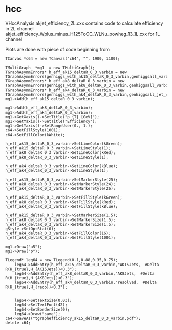 # hcc
VHccAnalysis
akjet_efficiency_2L.cxx contains code to calculate efficiency in 2L channel 
akjet_efficiency_Wplus_minus_H125ToCC_WLNu_powheg_13_1L.cxx for 1L channel 

Plots are done with piece of code beginning from 

    TCanvas *c64 = new TCanvas("c64", "", 1900, 1100);

    TMultiGraph  *mg1  = new TMultiGraph();
    TGraphAsymmErrors* h_eff_ak15_deltaR_0_3_varbin = new TGraphAsymmErrors(genhiggs_with_ak15_deltaR_0_3_varbin,genhiggsall_varbin);
    TGraphAsymmErrors* h_eff_ak8_deltaR_0_3_varbin = new TGraphAsymmErrors(genhiggs_with_ak8_deltaR_0_3_varbin,genhiggsall_varbin);
    TGraphAsymmErrors* h_eff_ak4_deltaR_0_3_varbin = new TGraphAsymmErrors(genhiggs_with_ak4_deltaR_0_3_varbin,genhiggsall_jet_varbin);
    mg1->Add(h_eff_ak15_deltaR_0_3_varbin);

    mg1->Add(h_eff_ak8_deltaR_0_3_varbin);
    mg1->Add(h_eff_ak4_deltaR_0_3_varbin);
    mg1->GetXaxis()->SetTitle("p_{T} [GeV]");
    mg1->GetYaxis()->SetTitle("Efficiency");
    mg1->GetYaxis()->SetRangeUser(0., 1.);  
    c64->SetFillStyle(1001);
    c64->SetFillColor(kWhite);

    h_eff_ak15_deltaR_0_3_varbin->SetLineColor(kGreen);
    h_eff_ak15_deltaR_0_3_varbin->SetLineStyle(1);
    h_eff_ak8_deltaR_0_3_varbin->SetLineColor(kRed);
    h_eff_ak8_deltaR_0_3_varbin->SetLineStyle(1);

    h_eff_ak4_deltaR_0_3_varbin->SetLineColor(kBlue);
    h_eff_ak4_deltaR_0_3_varbin->SetLineStyle(1);

    h_eff_ak15_deltaR_0_3_varbin->SetMarkerStyle(25);
    h_eff_ak8_deltaR_0_3_varbin->SetMarkerStyle(24);
    h_eff_ak4_deltaR_0_3_varbin->SetMarkerStyle(26);

    h_eff_ak15_deltaR_0_3_varbin->SetFillStyle(kGreen);
    h_eff_ak8_deltaR_0_3_varbin->SetFillStyle(kRed);
    h_eff_ak4_deltaR_0_3_varbin->SetFillStyle(kBlue);

    h_eff_ak15_deltaR_0_3_varbin->SetMarkerSize(1.5);
    h_eff_ak8_deltaR_0_3_varbin->SetMarkerSize(1.5);
    h_eff_ak4_deltaR_0_3_varbin->SetMarkerSize(1.5);
    gStyle->SetOptStat(0);
    h_eff_ak4_deltaR_0_3_varbin->SetFillColor(16);
    h_eff_ak4_deltaR_0_3_varbin->SetFillStyle(1001);
 
    mg1->Draw("a5");
    mg1->Draw("p");
  
    TLegend* leg64 = new TLegend(0.1,0.88,0.35,0.75);
        leg64->AddEntry(h_eff_ak15_deltaR_0_3_varbin,"AK15Jets,  #Delta R(H_{true},H_{AK15Jets})<0.3");
        leg64->AddEntry(h_eff_ak8_deltaR_0_3_varbin,"AK8Jets,  #Delta R(H_{true},H_{AK8Jets})<0.3");
        leg64->AddEntry(h_eff_ak4_deltaR_0_3_varbin,"resolved,  #Delta R(H_{true},H_{reco})<0.3");


        leg64->SetTextSize(0.03);
        leg64->SetTextFont(42);
        leg64->SetBorderSize(0);
        leg64->Draw("same");
    c64->SaveAs("tgraphefficiency_ak15_deltaR_0_3_varbin.pdf");
    delete c64;
